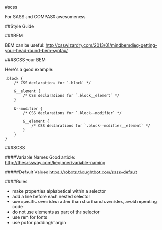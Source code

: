#scss

For SASS and COMPASS awesomeness

##Style Guide

###BEM 

BEM can be useful: http://csswizardry.com/2013/01/mindbemding-getting-your-head-round-bem-syntax/

###SCSS your BEM

Here's a good example: 

```
.block {
    /* CSS declarations for `.block` */

    &__element {
        /* CSS declarations for `.block__element` */
    }

    &--modifier {
        /* CSS declarations for `.block--modifier` */

        &__element {
            /* CSS declarations for `.block--modifier__element` */
        }
    }
}
```

###SCSS

####Variable Names
Good article: http://thesassway.com/beginner/variable-naming

#####Default Values
https://robots.thoughtbot.com/sass-default

####Rules

- make properties alphabetical within a selector
- add a line before each nested selector
- use specific overrides rather than shorthand overrides, avoid repeating code
- do not use elements as part of the selector
- use rem for fonts
- use px for padding/margin


